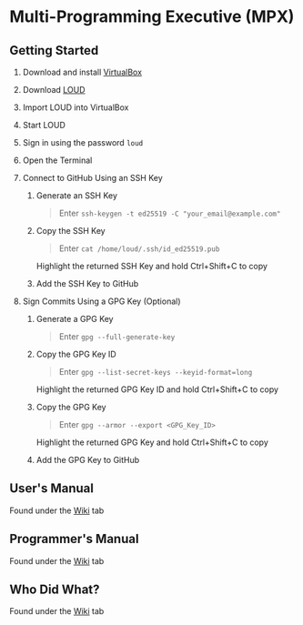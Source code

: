 # Multi-Programming Executive (MPX)

## Getting Started

1. Download and install [VirtualBox](https://www.virtualbox.org/wiki/Downloads)
2. Download [LOUD](http://loud.csee.wvu.edu/ova/)
3. Import LOUD into VirtualBox
4. Start LOUD
5. Sign in using the password `loud`
6. Open the Terminal
7. Connect to GitHub Using an SSH Key

    1. Generate an SSH Key
    
        > Enter `ssh-keygen -t ed25519 -C "your_email@example.com"`
        
    2. Copy the SSH Key
    
        > Enter `cat /home/loud/.ssh/id_ed25519.pub`
        
        Highlight the returned SSH Key and hold Ctrl+Shift+C to copy
        
    3. Add the SSH Key to GitHub
    
8. Sign Commits Using a GPG Key (Optional)

    1. Generate a GPG Key
    
        > Enter `gpg --full-generate-key`
        
    2. Copy the GPG Key ID
    
        > Enter `gpg --list-secret-keys --keyid-format=long`
        
        Highlight the returned GPG Key ID and hold Ctrl+Shift+C to copy
        
    3. Copy the GPG Key
    
        > Enter `gpg --armor --export <GPG_Key_ID>`
        
        Highlight the returned GPG Key and hold Ctrl+Shift+C to copy
        
    4. Add the GPG Key to GitHub

## User's Manual

Found under the [Wiki](https://github.com/koreykeefe/cs-450-chads/wiki) tab

## Programmer's Manual

Found under the [Wiki](https://github.com/koreykeefe/cs-450-chads/wiki) tab

## Who Did What?

Found under the [Wiki](https://github.com/koreykeefe/cs-450-chads/wiki) tab
